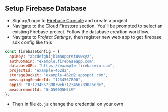 ## Setup Firebase Database
- Signup/Login to [Firebase Console](https://console.firebase.google.com/) and create a project.
- Navigate to the Cloud Firestore section. You'll be prompted to select an existing Firebase project. Follow the database creation workflow.
- Navigate to *Project Settings*, then register new web app to get firebase sdk config like this
```js
const firebaseConfig = {
  apiKey: "abcdefghijklmnopqrstuvwxyz",
  authDomain: "example.firebaseapp.com",
  databaseURL: "https://example.firebaseio.com",
  projectId: "example-462d2",
  storageBucket: "example-462d2.appspot.com",
  messagingSenderId: "1234567890",
  appId: "0:1234567890:web:1234567890abcde",
  measurementId: "G-G500Q5H5L9"
};
```
- Then in file `db.js` change the credential on your own